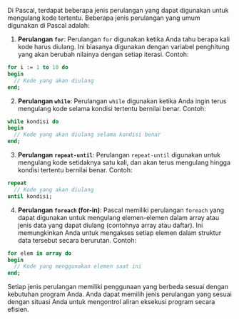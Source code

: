 Di Pascal, terdapat beberapa jenis perulangan yang dapat digunakan untuk mengulang kode tertentu. Beberapa jenis perulangan yang umum digunakan di Pascal adalah:

1. **Perulangan `for`**: Perulangan `for` digunakan ketika Anda tahu berapa kali kode harus diulang. Ini biasanya digunakan dengan variabel penghitung yang akan berubah nilainya dengan setiap iterasi. Contoh:

```pascal
for i := 1 to 10 do
begin
  // Kode yang akan diulang
end;
```

2. **Perulangan `while`**: Perulangan `while` digunakan ketika Anda ingin terus mengulang kode selama kondisi tertentu bernilai benar. Contoh:

```pascal
while kondisi do
begin
  // Kode yang akan diulang selama kondisi benar
end;
```

3. **Perulangan `repeat-until`**: Perulangan `repeat-until` digunakan untuk mengulang kode setidaknya satu kali, dan akan terus mengulang hingga kondisi tertentu bernilai benar. Contoh:

```pascal
repeat
  // Kode yang akan diulang
until kondisi;
```

4. **Perulangan `foreach` (for-in)**: Pascal memiliki perulangan `foreach` yang dapat digunakan untuk mengulang elemen-elemen dalam array atau jenis data yang dapat diulang (contohnya array atau daftar). Ini memungkinkan Anda untuk mengakses setiap elemen dalam struktur data tersebut secara berurutan. Contoh:

```pascal
for elem in array do
begin
  // Kode yang menggunakan elemen saat ini
end;
```

Setiap jenis perulangan memiliki penggunaan yang berbeda sesuai dengan kebutuhan program Anda. Anda dapat memilih jenis perulangan yang sesuai dengan situasi Anda untuk mengontrol aliran eksekusi program secara efisien.
